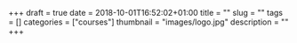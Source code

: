 +++ 
draft = true
date = 2018-10-01T16:52:02+01:00
title = ""
slug = ""
tags = []
categories = ["courses"]
thumbnail = "images/logo.jpg"
description = ""
+++

